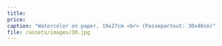 ```yaml
---
title: 
price:
caption: "Watercolor on paper, 19x27cm <br> (Passepartout: 30x40cm)" 
file: /assets/images/30.jpg
---
```

